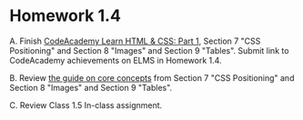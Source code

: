 # Homework 1.4
A. Finish [CodeAcademy Learn HTML & CSS: Part 1](https://www.codecademy.com/learn/learn-html-css), Section 7 "CSS Positioning" and Section 8 "Images" and Section 9 "Tables". Submit link to CodeAcademy achievements on ELMS in Homework 1.4.

B. Review [the guide on core concepts](../../guides/week-1/guide-homework-1.4.md) from Section 7 "CSS Positioning" and Section 8 "Images" and Section 9 "Tables".

C. Review Class 1.5 In-class assignment.
